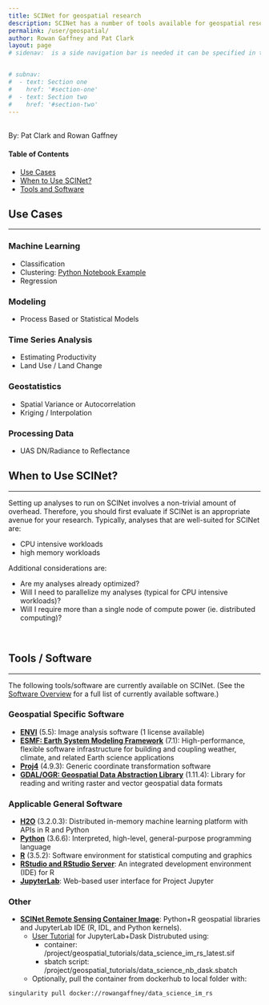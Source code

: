 ```yaml
---
title: SCINet for geospatial research
description: SCINet has a number of tools available for geospatial research
permalink: /user/geospatial/
author: Rowan Gaffney and Pat Clark
layout: page
# sidenav:  is a side navigation bar is needed it can be specified in the _data/navigation.yml file


# subnav:
#  - text: Section one
#    href: '#section-one'
#  - text: Section two
#    href: '#section-two'
---
```

<br>
By: Pat Clark and Rowan Gaffney

#### Table of Contents
* [Use Cases](#use-cases)
* [When to Use SCINet?](#when-to-use-scinet)
* [Tools and Software](#tools-and-software)

## Use Cases
---
### **Machine Learning**
* Classification
* Clustering: [Python Notebook Example](/scinet-site/assets/img/geospatial/Tutorial1_Example2_Hyperspectral.html)
* Regression

### **Modeling**
* Process Based or Statistical Models

### **Time Series Analysis**
* Estimating Productivity
* Land Use / Land Change

### **Geostatistics**
* Spatial Variance or Autocorrelation
* Kriging / Interpolation

### **Processing Data**
* UAS DN/Radiance to Reflectance

## When to Use SCINet?
---
Setting up analyses to run on SCINet involves a non-trivial amount of overhead. Therefore, you should first evaluate if SCINet is an appropriate avenue for your research. Typically, analyses that are well-suited for SCINet are:
* CPU intensive workloads
* high memory workloads

Additional considerations are:
* Are my analyses already optimized?
* Will I need to parallelize my analyses (typical for CPU intensive workloads)?
* Will I require more than a single node of compute power (ie. distributed computing)?
<br>

## Tools / Software
---
The following tools/software are currently available on SCINet. (See the [Software Overview](https://usda-ars-gbru.github.io/scinet-site/guide/software) for a full list of currently available software.)

### Geospatial Specific Software
* [**ENVI**](https://www.harrisgeospatial.com/Software-Technology/ENVI) (5.5): Image analysis software (1 license available)
* [**ESMF: Earth System Modeling Framework**]() (7.1): High-performance, flexible software infrastructure for building and coupling weather, climate, and related Earth science applications
* [**Proj4**](https://github.com/OSGeo/PROJ) (4.9.3): Generic coordinate transformation software
* [**GDAL/OGR: Geospatial Data Abstraction Library**](https://gdal.org/) (1.11.4): Library for reading and writing raster and vector geospatial data formats

### Applicable General Software
* [**H2O**](https://www.h2o.ai) (3.2.0.3): Distributed in-memory machine learning platform with APIs in R and Python
* [**Python**](https://www.python.org/) (3.6.6): Interpreted, high-level, general-purpose programming language
* [**R**](https://www.r-project.org/) (3.5.2): Software environment for statistical computing and graphics
* [**RStudio and RStudio Server**](https://www.rstudio.com/): An integrated development environment (IDE) for R
* [**JupyterLab**](https://jupyterlab.readthedocs.io/en/stable/): Web-based user interface for Project Jupyter

### Other
* [**SCINet Remote Sensing Container Image**](https://hub.docker.com/r/rowangaffney/data_science_im_rs): Python+R geospatial libraries and JupyterLab IDE (R, IDL, and Python kernels).
    * [User Tutorial](/scinet-site/assets/img/geospatial/Tutorial1.html) for JupyterLab+Dask Distrubuted using:
      * container: /project/geospatial_tutorials/data_science_im_rs_latest.sif
      * sbatch script: /project/geospatial_tutorials/data_science_nb_dask.sbatch
    *  Optionally, pull the container from dockerhub to local folder with:
```bash
singularity pull docker://rowangaffney/data_science_im_rs
```
